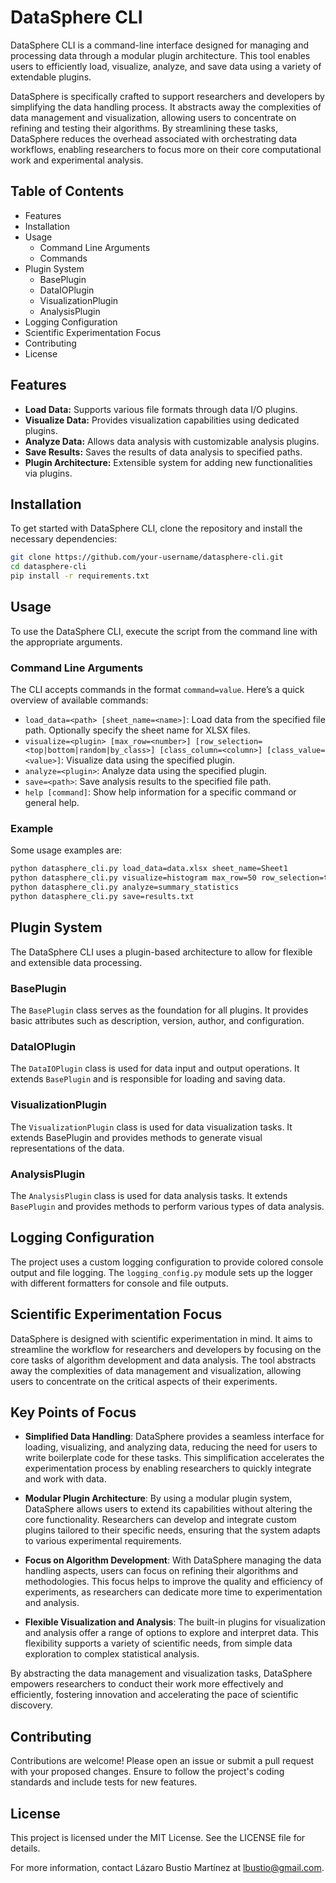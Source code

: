 # DataSphere CLI

DataSphere CLI is a command-line interface designed for managing and processing data through a modular plugin architecture. This tool enables users to efficiently load, visualize, analyze, and save data using a variety of extendable plugins.

DataSphere is specifically crafted to support researchers and developers by simplifying the data handling process. It abstracts away the complexities of data management and visualization, allowing users to concentrate on refining and testing their algorithms. By streamlining these tasks, DataSphere reduces the overhead associated with orchestrating data workflows, enabling researchers to focus more on their core computational work and experimental analysis.

## Table of Contents

- Features
- Installation
- Usage
  - Command Line Arguments
  - Commands
- Plugin System
  - BasePlugin
  - DataIOPlugin
  - VisualizationPlugin
  - AnalysisPlugin
- Logging Configuration
- Scientific Experimentation Focus
- Contributing
- License

## Features

- **Load Data:** Supports various file formats through data I/O plugins.
- **Visualize Data:** Provides visualization capabilities using dedicated plugins.
- **Analyze Data:** Allows data analysis with customizable analysis plugins.
- **Save Results:** Saves the results of data analysis to specified paths.
- **Plugin Architecture:** Extensible system for adding new functionalities via plugins.

## Installation

To get started with DataSphere CLI, clone the repository and install the necessary dependencies:

```bash
git clone https://github.com/your-username/datasphere-cli.git
cd datasphere-cli
pip install -r requirements.txt
```

## Usage

To use the DataSphere CLI, execute the script from the command line with the appropriate arguments.

### Command Line Arguments

The CLI accepts commands in the format `command=value`. Here’s a quick overview of available commands:

- `load_data=<path> [sheet_name=<name>]`: Load data from the specified file path. Optionally specify the sheet name for XLSX files.
- `visualize=<plugin> [max_row=<number>] [row_selection=<top|bottom|random|by_class>] [class_column=<column>] [class_value=<value>]`: Visualize data using the specified plugin.
- `analyze=<plugin>`: Analyze data using the specified plugin.
- `save=<path>`: Save analysis results to the specified file path.
- `help [command]`: Show help information for a specific command or general help.

### Example

Some usage examples are:

```bash
python datasphere_cli.py load_data=data.xlsx sheet_name=Sheet1
python datasphere_cli.py visualize=histogram max_row=50 row_selection=top class_column=Category
python datasphere_cli.py analyze=summary_statistics
python datasphere_cli.py save=results.txt
```

## Plugin System

The DataSphere CLI uses a plugin-based architecture to allow for flexible and extensible data processing.

### BasePlugin

The `BasePlugin` class serves as the foundation for all plugins. It provides basic attributes such as description, version, author, and configuration.

### DataIOPlugin

The `DataIOPlugin` class is used for data input and output operations. It extends `BasePlugin` and is responsible for loading and saving data.

### VisualizationPlugin

The `VisualizationPlugin` class is used for data visualization tasks. It extends BasePlugin and provides methods to generate visual representations of the data.

### AnalysisPlugin

The `AnalysisPlugin` class is used for data analysis tasks. It extends `BasePlugin` and provides methods to perform various types of data analysis.

## Logging Configuration

The project uses a custom logging configuration to provide colored console output and file logging. The `logging_config.py` module sets up the logger with different formatters for console and file outputs.

## Scientific Experimentation Focus

DataSphere is designed with scientific experimentation in mind. It aims to streamline the workflow for researchers and developers by focusing on the core tasks of algorithm development and data analysis. The tool abstracts away the complexities of data management and visualization, allowing users to concentrate on the critical aspects of their experiments.

## Key Points of Focus

- **Simplified Data Handling**: DataSphere provides a seamless interface for loading, visualizing, and analyzing data, reducing the need for users to write boilerplate code for these tasks. This simplification accelerates the experimentation process by enabling researchers to quickly integrate and work with data.

- **Modular Plugin Architecture**: By using a modular plugin system, DataSphere allows users to extend its capabilities without altering the core functionality. Researchers can develop and integrate custom plugins tailored to their specific needs, ensuring that the system adapts to various experimental requirements.

- **Focus on Algorithm Development**: With DataSphere managing the data handling aspects, users can focus on refining their algorithms and methodologies. This focus helps to improve the quality and efficiency of experiments, as researchers can dedicate more time to experimentation and analysis.

- **Flexible Visualization and Analysis**: The built-in plugins for visualization and analysis offer a range of options to explore and interpret data. This flexibility supports a variety of scientific needs, from simple data exploration to complex statistical analysis.

By abstracting the data management and visualization tasks, DataSphere empowers researchers to conduct their work more effectively and efficiently, fostering innovation and accelerating the pace of scientific discovery.

## Contributing

Contributions are welcome! Please open an issue or submit a pull request with your proposed changes. Ensure to follow the project's coding standards and include tests for new features.

## License

This project is licensed under the MIT License. See the LICENSE file for details.

For more information, contact Lázaro Bustio Martínez at <lbustio@gmail.com>.
